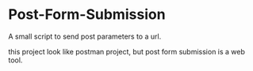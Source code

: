 # Post-Form-Submission
A small script to send post parameters to a url.

this project look like postman project, but post form submission is a web tool.
